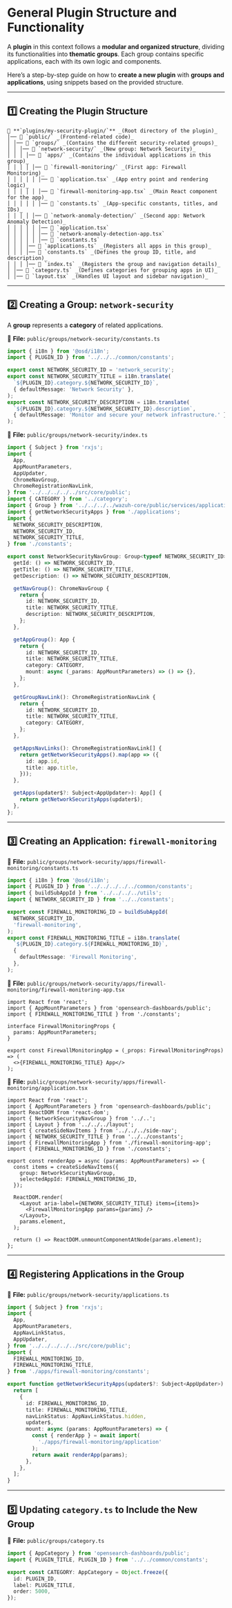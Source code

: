 # **General Plugin Structure and Functionality**

A **plugin** in this context follows a **modular and organized structure**, dividing its functionalities into **thematic groups**. Each group contains specific applications, each with its own logic and components.

Here’s a step-by-step guide on how to **create a new plugin** with **groups and applications**, using snippets based on the provided structure.

---

## **1️⃣ Creating the Plugin Structure**

```
📂 **`plugins/my-security-plugin/`** _(Root directory of the plugin)_
│── 📂 `public/` _(Frontend-related code)_
│ │── 📂 `groups/` _(Contains the different security-related groups)_
│ │ │── 📂 `network-security/` _(New group: Network Security)_
│ │ │ │── 📂 `apps/` _(Contains the individual applications in this group)_
│ │ │ │ │── 📂 `firewall-monitoring/` _(First app: Firewall Monitoring)_
│ │ │ │ │ │── 📄 `application.tsx` _(App entry point and rendering logic)_
│ │ │ │ │ │── 📄 `firewall-monitoring-app.tsx` _(Main React component for the app)_
│ │ │ │ │ │── 📄 `constants.ts` _(App-specific constants, titles, and IDs)_
│ │ │ │ │── 📂 `network-anomaly-detection/` _(Second app: Network Anomaly Detection)_
│ │ │ │ │ │── 📄 `application.tsx`
│ │ │ │ │ │── 📄 `network-anomaly-detection-app.tsx`
│ │ │ │ │ │── 📄 `constants.ts`
│ │ │ │── 📄 `applications.ts` _(Registers all apps in this group)_
│ │ │ │── 📄 `constants.ts` _(Defines the group ID, title, and description)_
│ │ │ │── 📄 `index.ts` _(Registers the group and navigation details)_
│ │── 📄 `category.ts` _(Defines categories for grouping apps in UI)_
│ │── 📄 `layout.tsx` _(Handles UI layout and sidebar navigation)_
```

---

## **2️⃣ Creating a Group: `network-security`**

A **group** represents a **category** of related applications.

📌 **File:** `public/groups/network-security/constants.ts`

```ts
import { i18n } from '@osd/i18n';
import { PLUGIN_ID } from '../../../common/constants';

export const NETWORK_SECURITY_ID = 'network_security';
export const NETWORK_SECURITY_TITLE = i18n.translate(
  `${PLUGIN_ID}.category.${NETWORK_SECURITY_ID}`,
  { defaultMessage: 'Network Security' },
);
export const NETWORK_SECURITY_DESCRIPTION = i18n.translate(
  `${PLUGIN_ID}.category.${NETWORK_SECURITY_ID}.description`,
  { defaultMessage: 'Monitor and secure your network infrastructure.' },
);
```

📌 **File:** `public/groups/network-security/index.ts`

```ts
import { Subject } from 'rxjs';
import {
  App,
  AppMountParameters,
  AppUpdater,
  ChromeNavGroup,
  ChromeRegistrationNavLink,
} from '../../../../../src/core/public';
import { CATEGORY } from '../category';
import { Group } from '../../../../wazuh-core/public/services/application/types';
import { getNetworkSecurityApps } from './applications';
import {
  NETWORK_SECURITY_DESCRIPTION,
  NETWORK_SECURITY_ID,
  NETWORK_SECURITY_TITLE,
} from './constants';

export const NetworkSecurityNavGroup: Group<typeof NETWORK_SECURITY_ID> = {
  getId: () => NETWORK_SECURITY_ID,
  getTitle: () => NETWORK_SECURITY_TITLE,
  getDescription: () => NETWORK_SECURITY_DESCRIPTION,

  getNavGroup(): ChromeNavGroup {
    return {
      id: NETWORK_SECURITY_ID,
      title: NETWORK_SECURITY_TITLE,
      description: NETWORK_SECURITY_DESCRIPTION,
    };
  },

  getAppGroup(): App {
    return {
      id: NETWORK_SECURITY_ID,
      title: NETWORK_SECURITY_TITLE,
      category: CATEGORY,
      mount: async (_params: AppMountParameters) => () => {},
    };
  },

  getGroupNavLink(): ChromeRegistrationNavLink {
    return {
      id: NETWORK_SECURITY_ID,
      title: NETWORK_SECURITY_TITLE,
      category: CATEGORY,
    };
  },

  getAppsNavLinks(): ChromeRegistrationNavLink[] {
    return getNetworkSecurityApps().map(app => ({
      id: app.id,
      title: app.title,
    }));
  },

  getApps(updater$?: Subject<AppUpdater>): App[] {
    return getNetworkSecurityApps(updater$);
  },
};
```

---

## **3️⃣ Creating an Application: `firewall-monitoring`**

📌 **File:** `public/groups/network-security/apps/firewall-monitoring/constants.ts`

```ts
import { i18n } from '@osd/i18n';
import { PLUGIN_ID } from '../../../../../common/constants';
import { buildSubAppId } from '../../../../utils';
import { NETWORK_SECURITY_ID } from '../../constants';

export const FIREWALL_MONITORING_ID = buildSubAppId(
  NETWORK_SECURITY_ID,
  'firewall-monitoring',
);
export const FIREWALL_MONITORING_TITLE = i18n.translate(
  `${PLUGIN_ID}.category.${FIREWALL_MONITORING_ID}`,
  {
    defaultMessage: 'Firewall Monitoring',
  },
);
```

📌 **File:** `public/groups/network-security/apps/firewall-monitoring/firewall-monitoring-app.tsx`

```tsx
import React from 'react';
import { AppMountParameters } from 'opensearch-dashboards/public';
import { FIREWALL_MONITORING_TITLE } from './constants';

interface FirewallMonitoringProps {
  params: AppMountParameters;
}

export const FirewallMonitoringApp = (_props: FirewallMonitoringProps) => (
  <>{FIREWALL_MONITORING_TITLE} App</>
);
```

📌 **File:** `public/groups/network-security/apps/firewall-monitoring/application.tsx`

```tsx
import React from 'react';
import { AppMountParameters } from 'opensearch-dashboards/public';
import ReactDOM from 'react-dom';
import { NetworkSecurityNavGroup } from '../..';
import { Layout } from '../../../layout';
import { createSideNavItems } from '../../../side-nav';
import { NETWORK_SECURITY_TITLE } from '../../constants';
import { FirewallMonitoringApp } from './firewall-monitoring-app';
import { FIREWALL_MONITORING_ID } from './constants';

export const renderApp = async (params: AppMountParameters) => {
  const items = createSideNavItems({
    group: NetworkSecurityNavGroup,
    selectedAppId: FIREWALL_MONITORING_ID,
  });

  ReactDOM.render(
    <Layout aria-label={NETWORK_SECURITY_TITLE} items={items}>
      <FirewallMonitoringApp params={params} />
    </Layout>,
    params.element,
  );

  return () => ReactDOM.unmountComponentAtNode(params.element);
};
```

---

## **4️⃣ Registering Applications in the Group**

📌 **File:** `public/groups/network-security/applications.ts`

```ts
import { Subject } from 'rxjs';
import {
  App,
  AppMountParameters,
  AppNavLinkStatus,
  AppUpdater,
} from '../../../../../src/core/public';
import {
  FIREWALL_MONITORING_ID,
  FIREWALL_MONITORING_TITLE,
} from './apps/firewall-monitoring/constants';

export function getNetworkSecurityApps(updater$?: Subject<AppUpdater>): App[] {
  return [
    {
      id: FIREWALL_MONITORING_ID,
      title: FIREWALL_MONITORING_TITLE,
      navLinkStatus: AppNavLinkStatus.hidden,
      updater$,
      mount: async (params: AppMountParameters) => {
        const { renderApp } = await import(
          './apps/firewall-monitoring/application'
        );
        return await renderApp(params);
      },
    },
  ];
}
```

---

## **5️⃣ Updating `category.ts` to Include the New Group**

📌 **File:** `public/groups/category.ts`

```ts
import { AppCategory } from 'opensearch-dashboards/public';
import { PLUGIN_TITLE, PLUGIN_ID } from '../../common/constants';

export const CATEGORY: AppCategory = Object.freeze({
  id: PLUGIN_ID,
  label: PLUGIN_TITLE,
  order: 5000,
});
```
